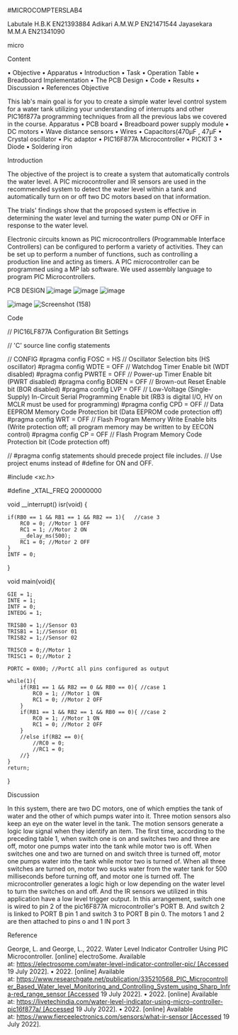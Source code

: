 #MICROCOMPTERSLAB4

Labutale H.B.K EN21393884
Adikari A.M.W.P EN21471544
Jayasekara M.M.A EN21341090

micro

Content

•	Objective
•	Apparatus
•	Introduction
•	Task
•	Operation Table
•	Breadboard Implementation
•	The PCB Design
•	Code
•	Results
•	Discussion
•	References
Objective

This lab's main goal is for you to create a simple water level control system for a water tank utilizing your understanding of interrupts and other PIC16f877a programming techniques from all the previous labs we covered in the course.
Apparatus
•	PCB board
•	Breadboard power supply module
•	DC motors
•	Wave distance sensors
•	 Wires
•	Capacitors(470µF , 47µF
•	Crystal oscillator
•	Pic adaptor
•	PIC16F877A Microcontroller
•	PICKIT 3
•	 Diode
•	Soldering iron


Introduction


The objective of the project is to create a system that automatically controls the water level. A PIC microcontroller and IR sensors are used in the recommended system to detect the water level within a tank and automatically turn on or off two DC motors based on that information.

The trials' findings show that the proposed system is effective in determining the water level and turning the water pump ON or OFF in response to the water level.

Electronic circuits known as PIC microcontrollers (Programmable Interface Controllers) can be configured to perform a variety of activities. They can be set up to perform a number of functions, such as controlling a production line and acting as timers. A PIC microcontroller can be programmed using a MP lab software. We used assembly language to program PIC Microcontrollers.

PCB DESIGN
![image](https://user-images.githubusercontent.com/111573678/185655296-e62c4bda-65b7-438f-8605-a1ad9c0d359c.png)
![image](https://user-images.githubusercontent.com/111573678/185655461-4b071362-ff39-4d19-8f7c-71519a97598f.png)
![image](https://user-images.githubusercontent.com/111573678/185655576-b7c45bb3-5511-4f4f-b28f-1793ef47bfa0.png)

![image](https://user-images.githubusercontent.com/111573678/185657725-db044a76-5e92-4e19-93c9-494823553026.png)
![Screenshot (158)](https://user-images.githubusercontent.com/111573678/185658530-3ce6e2b5-0a99-4fc9-821d-828dcbd28f27.png)

Code 



// PIC16LF877A Configuration Bit Settings

// 'C' source line config statements

// CONFIG
#pragma config FOSC = HS        // Oscillator Selection bits (HS oscillator)
#pragma config WDTE = OFF       // Watchdog Timer Enable bit (WDT disabled)
#pragma config PWRTE = OFF      // Power-up Timer Enable bit (PWRT disabled)
#pragma config BOREN = OFF      // Brown-out Reset Enable bit (BOR disabled)
#pragma config LVP = OFF        // Low-Voltage (Single-Supply) In-Circuit Serial Programming Enable bit (RB3 is digital I/O, HV on MCLR must be used for programming)
#pragma config CPD = OFF        // Data EEPROM Memory Code Protection bit (Data EEPROM code protection off)
#pragma config WRT = OFF        // Flash Program Memory Write Enable bits (Write protection off; all program memory may be written to by EECON control)
#pragma config CP = OFF         // Flash Program Memory Code Protection bit (Code protection off)

// #pragma config statements should precede project file includes.
// Use project enums instead of #define for ON and OFF.

#include <xc.h>

#define _XTAL_FREQ 20000000

void __interrupt() isr(void) {
    
    if(RB0 == 1 && RB1 == 1 && RB2 == 1){   //case 3
        RC0 = 0; //Motor 1 OFF
        RC1 = 1; //Motor 2 ON
        __delay_ms(500);
        RC1 = 0; //Motor 2 OFF
    }
    INTF = 0;
}

void main(void){
    
    GIE = 1;  
    INTE = 1; 
    INTF = 0;  
    INTEDG = 1;
    
    TRISB0 = 1;//Sensor 03
    TRISB1 = 1;//Sensor 01
    TRISB2 = 1;//Sensor 02
    
    TRISC0 = 0;//Motor 1
    TRISC1 = 0;//Motor 2 
    
    PORTC = 0X00; //PortC all pins configured as output 
      
    while(1){        
        if(RB1 == 1 && RB2 == 0 && RB0 == 0){ //case 1
            RC0 = 1; //Motor 1 ON
            RC1 = 0; //Motor 2 OFF
        }
        if(RB1 == 1 && RB2 == 1 && RB0 == 0){ //case 2
            RC0 = 1; //Motor 1 ON
            RC1 = 0; //Motor 2 OFF
        }
        //else if(RB2 == 0){
            //RC0 = 0;
            //RC1 = 0;
        //}
    }
    return;
}

Discussion

In this system, there are two DC motors, one of which empties the tank of water and the other of which pumps water into it. Three motion sensors also keep an eye on the water level in the tank. The motion sensors generate a logic low signal when they identify an item. The first time, according to the preceding table 1, when switch one is on and switches two and three are off, motor one pumps water into the tank while motor two is off. When switches one and two are turned on and switch three is turned off, motor one pumps water into the tank while motor two is turned of.
When all three switches are turned on, motor two sucks water from the water tank for 500 milliseconds before turning off, and motor one is turned off. The microcontroller generates a logic high or low depending on the water level to turn the switches on and off. And the IR sensors we utilized in this application have a low level trigger output.
In this arrangement, switch one is wired to pin 2 of the pic16F877A microcontroller's PORT B. And switch 2 is linked to PORT B pin 1 and switch 3 to PORT B pin 0. The motors 1 and 2 are then attached to pins o and 1 IN port 3

Reference

George, L. and George, L., 2022. Water Level Indicator Controller Using PIC Microcontroller. [online] electroSome. Available at: https://electrosome.com/water-level-indicator-controller-pic/ [Accessed 19 July 2022].
• 2022. [online] Available at: https://www.researchgate.net/publication/335210568_PIC_Microcontroller_Based_Water_level_Monitoring_and_Controlling_System_using_Sharp_Infra-red_range_sensor [Accessed 19 July 2022].
• 2022. [online] Available at: https://livetechindia.com/water-level-indicator-using-micro-controller-pic16f877a/ [Accessed 19 July 2022].
• 2022. [online] Available at: https://www.fierceelectronics.com/sensors/what-ir-sensor [Accessed 19 July 2022].


